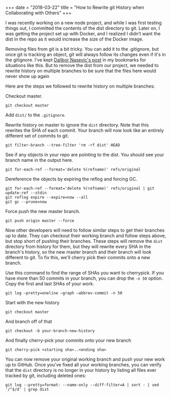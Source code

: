 +++
date = "2018-03-22"
title = "How to Rewrite git History when Collaborating with Others"
+++

I was recently working on a new node project, and while I was first testing things out, I committed the contents of the dist directory to git. Later on, I was getting the project set up with Docker, and I realized I didn’t want the dist in the repo as it would increase the size of the Docker image.

Removing files from git is a bit tricky. You can add it to the .gitignore, but once git is tracking an object, git will always follow its changes even if it's in the gitignore. I've kept [Dalibor Nasevic's post](https://dalibornasevic.com/posts/2-permanently-remove-files-and-folders-from-a-git-repository) in my bookmarks for situations like this. But to remove the dist from our project, we needed to rewrite history on multiple branches to be sure that the files here would never show up again

Here are the steps we followed to rewrite history on multiple branches:

Checkout master.

```shell
git checkout master
```

Add `dist/` to the `.gitignore`.

Rewrite history on master to ignore the `dist` directory. Note that this rewrites the SHA of each commit. Your branch will now look like an entirely different set of commits to git.

```shell
git filter-branch --tree-filter 'rm -rf dist' HEAD
```

See if any objects in your repo are pointing to the dist. You should see your branch name in the output here.

```shell
git for-each-ref --format='delete %(refname)' refs/original
```

Dereference the objects by expiring the reflog and forcing GC.

```shell
git for-each-ref --format='delete %(refname)' refs/original | git update-ref --stdin
git reflog expire --expire=now --all
git gc --prune=now
```

Force push the new master branch.

```shell
git push origin master --force
```

Now other developers will need to follow similar steps to get their branches up to date. They can checkout their working branch and follow steps above, but stop short of pushing their branches. These steps will remove the `dist` directory from history for them, but they will rewrite every SHA in the branch's history, so the new master branch and their branch will look different to git. To fix this, we'll cherry pick their commits onto a new branch.

Use this command to find the range of SHAs you want to cherrypick. If you have more than 50 commits in your branch, you can drop the `-n 50` option. Copy the first and last SHAs of your work.

```shell
git log —pretty=oneline —graph —abbrev-commit -n 50
```

Start with the new history

```shell
git checkout master
```

And branch off of that

```shell
git checkout -b your-branch-new-history
```

And finally cherry-pick your commits onto your new branch

```shell
git cherry-pick <starting sha>..<ending sha>
```

You can now remove your original working branch and push your new work up to GitHub. Once you've fixed all your working branches, you can verify that the `dist` directory is no longer in your history by listing all files ever tracked by git, including deleted ones:

```shell
git log --pretty=format: --name-only --diff-filter=A | sort - | sed '/^$/d' | grep dist
```
